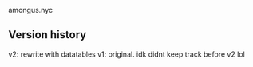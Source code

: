 amongus.nyc

## Version history
v2: rewrite with datatables
v1: original. idk didnt keep track before v2 lol